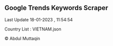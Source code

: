 

## Google Trends Keywords Scraper 
 
Last Update 18-01-2023 , 11:54:54

Country List :
VIETNAM.json



© Abdul Muttaqin 
